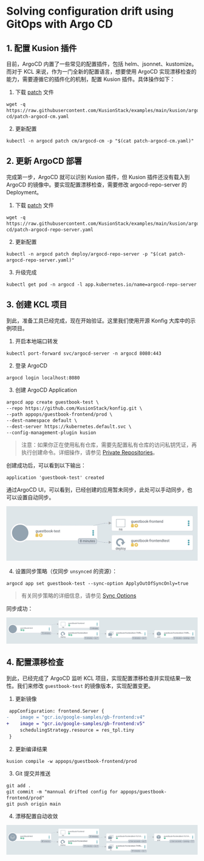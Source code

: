 # Solving configuration drift using GitOps with Argo CD

## 1. 配置 Kusion 插件

目前，ArgoCD 内置了一些常见的配置插件，包括 helm、jsonnet、kustomize。而对于 KCL 来说，作为一门全新的配置语言，想要使用 ArgoCD 实现漂移检查的能力，需要遵循它的插件化的机制，配置 Kusion 插件。具体操作如下：

1. 下载 [patch](https://github.com/KusionStack/examples/blob/main/kusion/argo-cd/patch-argocd-cm.yaml) 文件

```shell
wget -q https://raw.githubusercontent.com/KusionStack/examples/main/kusion/argo-cd/patch-argocd-cm.yaml
```

2. 更新配置

```shell
kubectl -n argocd patch cm/argocd-cm -p "$(cat patch-argocd-cm.yaml)"
```


## 2. 更新 ArgoCD 部署

完成第一步，ArgoCD 就可以识别 Kusion 插件，但 Kusion 插件还没有载入到 ArgoCD 的镜像中。要实现配置漂移检查，需要修改 argocd-repo-server 的 Deployment。

1. 下载 [patch](https://github.com/KusionStack/examples/blob/main/kusion/argo-cd/patch-argocd-repo-server.yaml) 文件

```shell
wget -q https://raw.githubusercontent.com/KusionStack/examples/main/kusion/argo-cd/patch-argocd-repo-server.yaml
```

2. 更新配置

```shell
kubectl -n argocd patch deploy/argocd-repo-server -p "$(cat patch-argocd-repo-server.yaml)"
```

3. 升级完成

```shell
kubectl get pod -n argocd -l app.kubernetes.io/name=argocd-repo-server
```

## 3. 创建 KCL 项目

到此，准备工具已经完成，现在开始验证。这里我们使用开源 Konfig 大库中的示例项目。

1. 开启本地端口转发

```shell
kubectl port-forward svc/argocd-server -n argocd 8080:443
```

2. 登录 ArgoCD

```shell
argocd login localhost:8080
```

3. 创建 ArgoCD Application

```shell
argocd app create guestbook-test \
--repo https://github.com/KusionStack/konfig.git \
--path appops/guestbook-frontend/prod \
--dest-namespace default \
--dest-server https://kubernetes.default.svc \
--config-management-plugin kusion
```

> 注意：如果你正在使用私有仓库，需要先配置私有仓库的访问私钥凭证，再执行创建命令。详细操作，请参见 [Private Repositories](https://argo-cd.readthedocs.io/en/stable/user-guide/private-repositories/#ssh-private-key-credential)。

创建成功后，可以看到以下输出：

```
application 'guestbook-test' created
```

通过ArgoCD UI，可以看到，已经创建的应用暂未同步，此处可以手动同步，也可以设置自动同步。

![](./images/5-out-of-sync.jpg)

4. 设置同步策略（仅同步 `unsynced` 的资源）：

```shell
argocd app set guestbook-test --sync-option ApplyOutOfSyncOnly=true
```

> 有关同步策略的详细信息，请参见 [Sync Options](https://argo-cd.readthedocs.io/en/stable/user-guide/sync-options/)

同步成功：

![](./images/5-synced.jpg)

## 4. 配置漂移检查

到此，已经完成了 ArgoCD 监听 KCL 项目，实现配置漂移检查并实现结果一致性。我们来修改 `guestbook-test` 的镜像版本，实现配置变更。

1. 更新镜像

```diff
 appConfiguration: frontend.Server {
-    image = "gcr.io/google-samples/gb-frontend:v4"
+    image = "gcr.io/google-samples/gb-frontend:v5"
     schedulingStrategy.resource = res_tpl.tiny
 }
```

2. 更新编译结果

```shell
kusion compile -w appops/guestbook-frontend/prod
```

3. Git 提交并推送

```shell
git add .
git commit -m "mannual drifted config for appops/guestbook-frontend/prod"
git push origin main
```

4. 漂移配置自动收敛

![](./images/5-reconcile-drifted-config.jpg)

